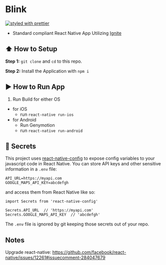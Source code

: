 #  Blink
[![styled with prettier](https://img.shields.io/badge/styled_with-prettier-ff69b4.svg)](#badge)

* Standard compliant React Native App Utilizing [Ignite](https://github.com/infinitered/ignite)

## :arrow_up: How to Setup

**Step 1:** `git clone` and `cd` to this repo.

**Step 2:** Install the Application with  `npm i`

## :arrow_forward: How to Run App

1. Run Build for either OS
  * for iOS
    * run `react-native run-ios`
  * for Android
    * Run Genymotion
    * run `react-native run-android`

## :closed_lock_with_key: Secrets

This project uses [react-native-config](https://github.com/luggit/react-native-config) to expose config variables to your javascript code in React Native. You can store API keys
and other sensitive information in a `.env` file:

```
API_URL=https://myapi.com
GOOGLE_MAPS_API_KEY=abcdefgh
```

and access them from React Native like so:

```
import Secrets from 'react-native-config'

Secrets.API_URL  // 'https://myapi.com'
Secrets.GOOGLE_MAPS_API_KEY  // 'abcdefgh'
```

The `.env` file is ignored by git keeping those secrets out of your repo.

## Notes

Upgrade react-native: https://github.com/facebook/react-native/issues/12261#issuecomment-284047679